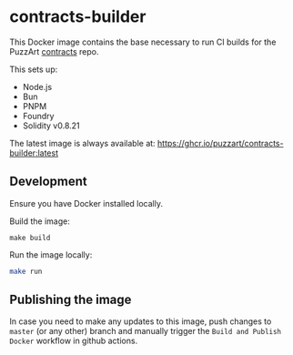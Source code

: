 # contracts-builder

This Docker image contains the base necessary to run CI builds for the PuzzArt [contracts](https://github.com/PuzzArt/contracts) repo. 

This sets up:

* Node.js
* Bun
* PNPM
* Foundry
* Solidity v0.8.21

The latest image is always available at: https://ghcr.io/puzzart/contracts-builder:latest

## Development

Ensure you have Docker installed locally.

Build the image:

```shell
make build
```

Run the image locally:

```zsh
make run
```

## Publishing the image

In case you need to make any updates to this image, push changes to `master` (or any other) branch and manually trigger the `Build and Publish Docker` workflow in github actions.


